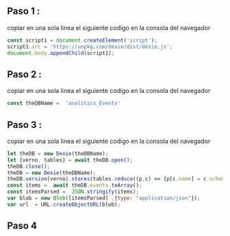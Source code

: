 ## Paso 1 :
copiar en una sola linea el siguiente codigo en la consola del navegador

```javascript
const script1 = document.createElement('script');
script1.src = 'https://unpkg.com/dexie/dist/dexie.js';
document.body.appendChild(script1);
```

## Paso 2 :
copiar en una sola linea el siguiente codigo en la consola del navegador

```javascript
const theDBName =  'analitics_Events'
```


## Paso 3 :
copiar en una sola linea el siguiente codigo en la consola del navegador

```javascript
let theDB = new Dexie(theDBName);
let {verno, tables} = await theDB.open();
theDB.close();
theDB = new Dexie(theDBName);
theDB.version(verno).stores(tables.reduce((p,c) => {p[c.name] = c.schema.primKey.keyPath || ''; return p;}, {}));
const items =  await theDB.events.toArray();
const itemsParsed =  JSON.stringify(items);
var blob = new Blob([itemsParsed] ,{type: "application/json"});
var url  = URL.createObjectURL(blob);

```

## Paso 4


